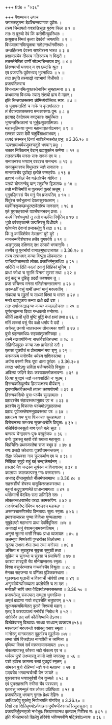 +++
title = "०३६"

+++
वैशम्पायन उवाच  
जगत्स्रष्टुमना देवश्चिन्तयामास पूर्वजः ।  
तस्य चिन्तयतो वक्त्रान्निःसृतः पुरुषः किल ॥ १ ॥  
ततः स पुरुषो देवं किं करोमीत्युपस्थितः ।  
प्रत्युवाच स्मितं कृत्वा देवदेवो जगत्पतिः ॥ २ ॥  
विभजात्मानमित्युक्त्वा गतोऽन्तर्धानमीश्वरः ।  
अन्तर्हितस्य देवस्य सशरीरस्य भारत ॥ ३ ॥  
प्रशान्तस्येव दीपस्य गतिस्तस्य न विद्यते ।  
ततस्तेनेरितां वाणीं सोऽन्वचिन्तयत प्रभुः ॥ ४ ॥  
हिरण्यगर्भो भगवान् य एष छन्दसि श्रुतः ।  
एष प्रजापतिः पूर्वमभवद् भुवनाधिपः ॥ ५ ॥  
तदा प्रभृति तस्याद्यो यज्ञभागो विधीयते ।  
प्रजापतिरुवाच  
विभजात्मानमित्युक्तस्तेनास्मि सुमहात्मना ॥ ६ ॥  
कथमात्मा विभज्यः स्यात् संशयो ह्यत्र मे महान्।  
इति चिन्तयतस्तस्य ओमित्येवोत्थितः स्वरः ॥ ७ ॥  
स भूमावन्तरिक्षे च नाके च कृतवांस्ततः ।  
तं चैवाभ्यसतस्तस्य मनःसारमयः पुनः ॥ ८ ॥  
हृदयाद् देवदेवस्य वषट्कारः समुत्थितः ।  
भूम्यन्तरिक्षकानां च भूर्भुवःसुवरात्मिकाः ।  
महास्मृतिमयाः पुण्या महाव्याहृतयोऽभवन् ॥ ९ ॥  
छन्दसां प्रवरा देवी चतुर्विंशाक्षराभवत् ।  
तत्पदं संस्मरन् दिव्यां सावित्रीमकरोत् प्रभुः ॥ 3.36.१० ॥  
ऋक्सामाथर्वयजुषश्चतुरो भगवान् प्रभुः ।  
चकार निखिलान् वेदान् ब्रह्मयुक्तेन कर्मणा ॥ ११ ॥  
ततस्तस्यैव मनसः सनः सनक एव च ।  
सनातनश्च भगवान् वरदश्च सनन्दनः ॥ १२ ॥  
सनत्कुमारश्च विभुस्तत्र जज्ञे सनातनः ।  
मानसाश्चैव पूर्वाद्या इत्येते षण्महर्षयः ॥ १३ ॥  
ब्रह्माणं कपिलं चैव षडेतांश्चैव योगिनः ।  
यतयो योगतन्त्रेषु यान् स्तुवन्ति द्विजातयः ॥ १४ ॥  
ततो मरीचिमत्रिं च पुलस्त्यं पुलहं क्रतुम् ।  
भृगुमङ्गिरसं चैव मनुं चैव प्रजापतिम् ॥ १५ ॥  
पितॄंश्च सर्वभूतानां देवतासुररक्षसाम् ।  
महर्षीनसृजच्छम्भुरष्टावेतांश्च मानसान् ॥ १६ ॥  
एते युगसहस्रान्ते याश्चैषामभवन् प्रजाः ।  
कल्पे निःशेषमुक्ते तु ततो गच्छन्ति निर्वृतिम्॥ १७ ॥  
भूयो वर्षसहस्रान्ते उत्पत्तिस्तु विधीयते ।  
एतेषामेव देवानां प्रजाकर्तृषु वै तदा ॥ १८ ॥  
किं तु कर्मविशेषेण देवतानां युगे युगे ।  
नामजन्मविशेषाश्च तथैव युगपर्यये ॥ १९ ॥  
अङ्गुष्ठाद् दक्षिणाद् दक्ष उत्पन्नो भगवानृषिः ।  
तस्यैव तु पुनर्भार्या वामाङ्गुष्ठादजायत ॥ 3.36.२० ॥  
तस्य तत्राभवन् कन्या विश्रुता लोकमातरः ।  
याभिर्व्याप्तास्त्रयो लोकाः प्रजाभिर्मनुजाधिप ॥ २१ ॥  
अदितिं च दितिं कालां दनायुं सिंहिकां मुनिम् ।  
प्राधां क्रोधां च सुरभिं विनतां सुरसां तथा ॥ २२ ॥  
दनुं कद्रूं च दुहितॄः प्रददौ कश्यपाय तु ।  
प्रजां संचिन्त्य मनसा गतिज्ञेनान्तरात्मना ॥ २३ ॥  
अरुन्धतीं वसुं यामीं लम्बां भानुं मरुत्वतीम् ।  
संकल्पां च मुहूर्तां च साध्यां विश्वां च भारत ॥ २४ ॥  
मनवे ब्रह्मपुत्राय कन्या दक्षो ददौ दश ।  
ततः सर्वानवद्याङ्ग्यः कन्याः कमललोचनाः ॥ २५ ॥  
पूर्णचन्द्रानना दिव्या गन्धवत्यो मनोरमाः ।  
कीर्तिं लक्ष्मीं धृतिं पुष्टिं बुद्धिं मेधां क्षमां तथा॥ २६ ॥  
मतिं लज्जां वसुं चैव दक्षो धर्माय वै ददौ ।  
अत्रेस्तु तनयो जातस्तस्य तोयात्मकः शशी ॥ २७ ॥  
पुत्रो ग्रहाणामधिपः सहस्रांशुस्तमिस्रहा ।  
तस्मै नक्षत्रयोगिन्यः सप्तविंशतिरुत्तमाः ॥ २८ ॥  
रोहिणीप्रमुखाः कन्या दक्षः प्राचेतसो ददौ ।  
एतासां पुत्रपौत्रं च प्रोच्यमानं मया शृणु ॥ २९ ॥  
कश्यपस्य मनोश्चैव धर्मस्य शशिनस्तथा ।  
अर्यमा वरुणो मित्रः पूषा धाता पुरंदरः ॥ 3.36.३०॥  
त्वष्टा भगोंऽशुः सविता पर्जन्यश्चेति विश्रुताः ।  
अदित्यां जज्ञिरे देवाः कश्यपाल्लोकभावनाः ॥ ३१ ॥  
दित्याः पुत्रद्वयं जज्ञे कश्यपादिति नः श्रुतम् ।  
हिरण्यकशिपुश्चैव हिरण्याक्षश्च वीर्यवान् ।  
द्वावप्यमितविक्रान्तौ तपसा कश्यपोपमौ ॥ ३२ ॥  
हिरण्यकशिपोः पुत्राः पञ्चैव सुमहाबलाः ।  
प्रह्रादश्चैव संह्रादस्तथानुह्राद एव च ॥ ३३ ॥  
ह्रदश्चैव तु विक्रान्तः पञ्चमोऽनुह्रदस्तथा  
प्रह्रादः पूर्वजस्तेषामनुह्रादस्तथा परः ॥ ३४ ॥  
प्रह्रादस्य त्रयः पुत्रा विक्रान्ताः सुमहाबलाः ।  
विरोचनश्च जम्भश्च सुजम्भश्चेति विश्रुताः ॥ ३५ ॥  
बलिर्विरोचनसुतो बाण एको बलेः सुतः ।  
बाणस्य चेन्द्रदमनः पुत्रः परपुरंजयः ॥ ३६ ॥  
दनोः पुत्रास्तु बहवो वंशे ख्याता महासुराः ।  
विप्रचित्तिः प्रथमजस्तेषां राजा बभूव ह ॥ ३७ ॥  
गणः प्रजज्ञे क्रोधायाः पुत्रपौत्रमनन्तकम् ।  
रौद्राः क्रोधवशा नाम क्रूरकर्माण एव च ॥ ३८ ॥  
सिंहिका सुषुवे राहुं ग्रहं चन्द्रार्कमर्दनम् ।  
ग्रस्तारं चैव चन्द्रस्य सूर्यस्य च विनाशनम् ॥ ३९ ॥  
कालायाः कालकल्पस्तु गणः परमदारुणः ।  
अभवद् दीप्तसूर्याक्षो नीलमेघसमप्रभः ॥ 3.36.४० ॥  
सहस्रशीर्षा शेषश्च वासुकिस्तक्षकस्तथा ।  
बहूनां कद्रुपुत्राणामेते प्राधान्यमागताः ॥ ४१ ॥  
धर्मात्मानो वेदविदः सदा प्राणिहिते रताः ।  
लोकतन्त्रधराश्चैव वरदाः कामरूपिणः ॥ ४२ ॥  
तार्क्ष्यश्चारिष्टनेमिश्च गरुडश्च महाबलः ।  
अरुणश्चारुणिश्चैव विनतायाः सुताः स्मृताः ॥ ४३ ॥  
इमाश्चाप्सरसः पुण्या विविधाः पुण्यलक्षणाः ।  
सुषुवेऽष्टौ महाभागा प्राधा देवर्षिपूजिता ॥४४ ॥  
अनवद्यां मनुं वंशामनूनामरुणप्रियाम् ।  
अनुगां सुभगां भासीं स्त्रियः प्राधा व्यजायत ॥ ४५ ॥  
अलम्बुषा मिश्रकेशी पुण्डरीका तिलोत्तमा ।  
सुरूपा लक्षणा क्षेमा तथा रम्भा मनोरमा ॥ ४६ ॥  
असिता च सुबाहुश्च सुवृत्ता सुमुखी तथा ।  
सुप्रिया च सुगन्धा च सुरसा च प्रमाथिनी ॥ ४७ ॥  
काश्या शारद्वती चैव मौनेयाप्सरसः स्मृताः ।  
विश्वा वसुर्भरण्यश्च गन्धर्वाश्चैव विश्रुताः ॥ ४८ ॥  
मेनका सहजन्या च पर्णिका पुञ्जिकस्थला ।  
घृतस्थला घृताची च विश्वाची चोर्वशी तथा ॥ ४९ ॥  
अनुम्लोचेत्यभिख्याता प्रम्लोचेति च ता दश ।  
मनोवती चापि तथा वैदिक्योऽप्सरसस्तथा ॥ 3.36.५० ॥  
प्रजापतेस्तु संकल्पात् सम्भूता भुवनप्रियाः ।  
अमृतं ब्राह्मणा गावो रुद्राश्चेति चतुष्टयम् ॥ ५१ ॥  
सुरभ्यपत्यमित्येतत् पुराणे निश्चयो महान् ।  
एतद् वै कश्यपापत्यं मनोर्वंशं निबोध मे ॥ ५२ ॥  
संक्षेपेणैव तत् सर्वं कीर्तयिष्यामि तेऽनघ।  
विश्वेदेवास्तु विश्वायाः साध्या साध्यान् व्यजायत॥५३॥  
मरुत्वत्यां मरुत्वन्तो वसोस्तु वसवः स्मृताः।  
भानोस्तु भानवस्तात मुहूर्ताश्च मुहूर्तजाः॥५४॥  
लम्बा घोषं विजज्ञेऽथ नागवीथी च जामिजा ॥  
पृथिव्यां विषमं सर्वं मरुत्वत्यामजायत ॥५५॥  
संकल्पायास्तु कौरव्य जज्ञे संकल्प एव च ॥  
धर्मस्य पुत्रो लक्ष्म्यास्तु कामो जज्ञे जगत्प्रभुः ॥ ५६ ॥  
यशो हर्षश्च कामस्य रत्यां पुत्रद्वयं स्मृतम् ॥  
सोमस्य पुत्रो रोहिण्यां जज्ञे वर्चा महाप्रभः ॥ ५७ ॥  
उदयन्नेव भगवान्वर्चस्वी येन जायते ॥  
पुरूरवाश्च भगवानुर्वशी येन युज्यते ॥ ५८ ॥  
एवं पुत्रसहस्राणि स्त्रीणां चैव परस्परम् ॥  
एतावत्तु जगन्मूलं यत्र लोकाः प्रतिष्ठिताः ॥ ५९ ॥  
प्रजापतिस्तु भगवान् गुणतः प्रेक्ष्य देहिनः ॥  
आधिपत्येषु युक्तेषु नियोजयति योगवित् ॥ 3.36.६० ॥  
दिशो दश क्षितिमृषयोऽर्णवान्नगान्दुमौषधीरुरगसरित्सुरासुरान् ॥  
प्रजापतिर्भुवनसृजो नभोभुवः क्रियामखानथ कृतवान् गिरींश्च सः ॥ ६१ ॥  
इति श्रीमहाभारते खिलेषु हरिवंशे भविष्यपर्वणि षट्त्रिंशोऽध्यायः ॥ ३६ ॥